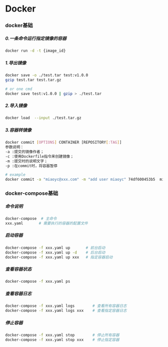 Docker
=


### docker基础
##### 0.一条命令运行指定镜像的容器
```bash
docker run -d -t {image_id}
```

##### 1.导出镜像
```bash
docker save -o ./test.tar test:v1.0.0
gzip test.tar test.tar.gz

# or one cmd
docker save test:v1.0.0 | gzip > ./test.tar
```

##### 2.导入镜像
```bash
docker load  --input ./test.tar.gz
```

##### 3.容器转镜像
```bash
docker commit [OPTIONS] CONTAINER [REPOSITORY[:TAG]]
参数说明：
-a :提交的镜像作者；
-c :使用Dockerfile指令来创建镜像；
-m :提交时的说明文字；
-p :在commit时，将容器暂停

# example
docker commit -a "miaoyc@xxx.com" -m "add user miaoyc" 74df600453b5  miaoyc-xxx:v5.0.0
```


### docker-compose基础
##### 命令说明
```bash
docker-compose  # 主命令
xxx.yaml       # 需要执行的容器的配置文件
```

##### 启动容器
```bash
docker-compose -f xxx.yaml up       # 前台启动
docker-compose -f xxx.yaml up -d    # 后台启动
docker-compose -f xxx.yaml up xxx   # 指定容器启动
```

##### 查看容器状态
```bash
docker-compose -f xxx.yaml ps
```

##### 查看容器日志
```bash
docker-compose -f xxx.yaml logs        # 查看所有容器日志 
docker-compose -f xxx.yaml logs xxx    # 查看指定容器日志
```

##### 停止容器
```bash
docker-compose -f xxx.yaml stop        # 停止所有容器
docker-compose -f xxx.yaml stop xxx    # 停止指定容器
```


